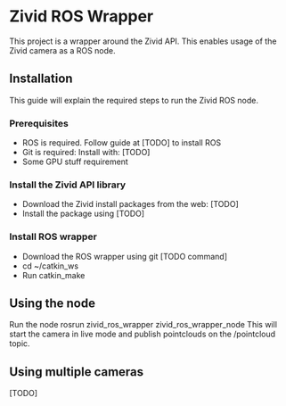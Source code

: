 # Zivid ROS Wrapper
This project is a wrapper around the Zivid API. This enables usage of the Zivid camera as a ROS node.

## Installation
This guide will explain the required steps to run the Zivid ROS node.
### Prerequisites
- ROS is required. Follow guide at [TODO] to install ROS
- Git is required: Install with: [TODO]
- Some GPU stuff requirement

### Install the Zivid API library
- Download the Zivid install packages from the web: [TODO]
- Install the package using [TODO]

### Install ROS wrapper
- Download the ROS wrapper using git [TODO command]
- cd ~/catkin_ws
- Run catkin_make

## Using the node
Run the node
rosrun zivid_ros_wrapper zivid_ros_wrapper_node
This will start the camera in live mode and publish pointclouds on the /pointcloud topic.

## Using multiple cameras
[TODO]
